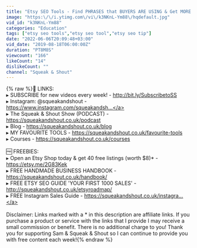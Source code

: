 ```yaml
---
title: "Etsy SEO Tools - Find PHRASES that BUYERS ARE USING & Get MORE SALES OVERNIGHT!"
image: "https:\/\/i.ytimg.com\/vi\/k3NKnL-Ym88\/hqdefault.jpg"
vid_id: "k3NKnL-Ym88"
categories: "Education"
tags: ["etsy seo tools","etsy seo tool","etsy seo tip"]
date: "2022-06-06T20:09:48+03:00"
vid_date: "2019-08-18T06:00:00Z"
duration: "PT8M8S"
viewcount: "166"
likeCount: "14"
dislikeCount: ""
channel: "Squeak & Shout"
---
```

{% raw %}🔗 LINKS:<br />▸ SUBSCRIBE for new videos every week! - <a rel="nofollow" target="blank" href="http://bit.ly/SubscribetoSS">http://bit.ly/SubscribetoSS</a> <br />▸ Instagram: @squeakandshout - <a rel="nofollow" target="blank" href="https://www.instagram.com/squeakandsh...">https://www.instagram.com/squeakandsh...</a><br />▸ The Squeak &amp; Shout Show (PODCAST) - <a rel="nofollow" target="blank" href="https://squeakandshout.co.uk/podcast">https://squeakandshout.co.uk/podcast</a><br />▸ Blog - <a rel="nofollow" target="blank" href="https://squeakandshout.co.uk/blog">https://squeakandshout.co.uk/blog</a><br />▸ MY FAVOURITE TOOLS  - <a rel="nofollow" target="blank" href="https://squeakandshout.co.uk/favourite-tools">https://squeakandshout.co.uk/favourite-tools</a><br />▸ Courses  - <a rel="nofollow" target="blank" href="https://squeakandshout.co.uk/courses">https://squeakandshout.co.uk/courses</a><br /><br />🆓 FREEBIES:<br />▸ Open an Etsy Shop today &amp; get 40 free listings (worth $8)* - <a rel="nofollow" target="blank" href="https://etsy.me/2G83Kek">https://etsy.me/2G83Kek</a><br />▸ FREE HANDMADE BUSINESS HANDBOOK - <a rel="nofollow" target="blank" href="https://squeakandshout.co.uk/handbook/">https://squeakandshout.co.uk/handbook/</a><br />▸ FREE ETSY SEO GUIDE 'YOUR FIRST 1000 SALES' - <a rel="nofollow" target="blank" href="http://squeakandshout.co.uk/etsyroadmap/">http://squeakandshout.co.uk/etsyroadmap/</a><br />▸ FREE Instagram Sales Guide - <a rel="nofollow" target="blank" href="https://squeakandshout.co.uk/instagra...">https://squeakandshout.co.uk/instagra...</a><br /><br />Disclaimer: Links marked with a * in this description are affiliate links. If you purchase a product or service with the links that I provide I may receive a small commission or benefit. There is no additional charge to you! Thank you for supporting Sam &amp; Squeak &amp; Shout so I can continue to provide you with free content each week!{% endraw %}
